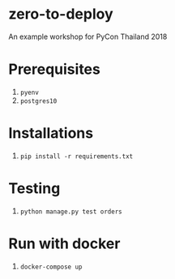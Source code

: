 # zero-to-deploy
An example workshop for PyCon Thailand 2018

# Prerequisites
1. `pyenv`
1. `postgres10`

# Installations
1. `pip install -r requirements.txt`

# Testing
1. `python manage.py test orders`

# Run with docker
1. `docker-compose up`